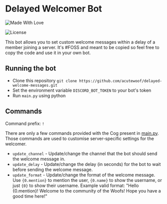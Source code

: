 # Delayed Welcomer Bot

![Made With Love](http://ForTheBadge.com/images/badges/built-with-love.svg)

![License](https://img.shields.io/github/license/acutewoof/delayed-welcome-messages?color=%23b5bd68&style=for-the-badge)

This bot allows you to set custom welcome messages within a delay of a member joining a server.
It's #FOSS and meant to be copied so feel free to copy the code and use it in your own bot.

## Running the bot

- Clone this repository `git clone https://github.com/acutewoof/delayed-welcome-messages.git`
- Set the environment variable `DISCORD_BOT_TOKEN` to your bot's token
- Run `main.py` using python

## Commands

Command prefix: `!`

There are only a few commands provided with the Cog present in [main.py](https://github.com/ACuteWoof/delayed-welcome-messages/blob/main/main.py). Those commands are used to customise server-specific settings for the welcomer.

- `update_channel` - Update/change the channel that the bot should send the welcome message in.
- `update_delay` - Update/change the delay (in seconds) for the bot to wait before sending the welcome message.
- `update_format` - Update/change the format of the welcome message. Use `{0.mention}` to mention the user, `{0.name}` to show the username, or just `{0}` to show their username. Example valid format: "Hello {0.mention}! Welcome to the community of the Woofs! Hope you have a good time here!"
